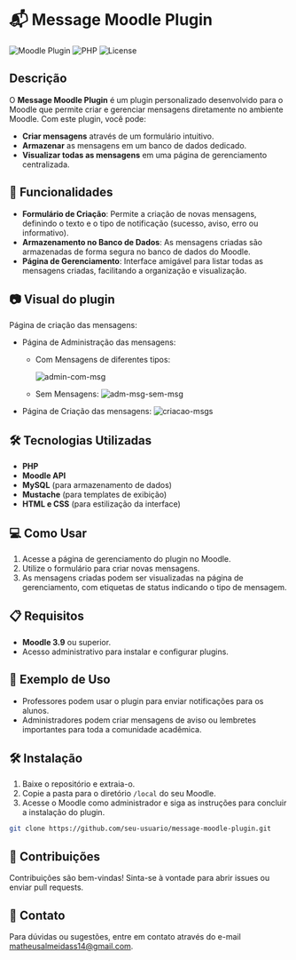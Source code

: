 # 📬 Message Moodle Plugin

![Moodle Plugin](https://img.shields.io/badge/Moodle-Plugin-blue) ![PHP](https://img.shields.io/badge/PHP-%3E%3D%207.4-green) ![License](https://img.shields.io/badge/License-GPLv3-yellow)

## Descrição
O **Message Moodle Plugin** é um plugin personalizado desenvolvido para o Moodle que permite criar e gerenciar mensagens diretamente no ambiente Moodle. Com este plugin, você pode:

- **Criar mensagens** através de um formulário intuitivo.
- **Armazenar** as mensagens em um banco de dados dedicado.
- **Visualizar todas as mensagens** em uma página de gerenciamento centralizada.

## 🚀 Funcionalidades
- **Formulário de Criação**: Permite a criação de novas mensagens, definindo o texto e o tipo de notificação (sucesso, aviso, erro ou informativo).
- **Armazenamento no Banco de Dados**: As mensagens criadas são armazenadas de forma segura no banco de dados do Moodle.
- **Página de Gerenciamento**: Interface amigável para listar todas as mensagens criadas, facilitando a organização e visualização.

## 📷 Visual do plugin
Página de criação das mensagens:

- Página de Administração das mensagens:

  - Com Mensagens de diferentes tipos:
  
    ![admin-com-msg](https://github.com/user-attachments/assets/b3c050d0-2ad5-4eaf-8532-0db38b9b1572)
  
  
  - Sem Mensagens:
    ![adm-msg-sem-msg](https://github.com/user-attachments/assets/38a4a51b-a526-4b7c-b42d-d64a27f16a66)
    
- Página de Criação das mensagens:
    ![criacao-msgs](https://github.com/user-attachments/assets/d2b44123-6ad5-4f0c-977a-9832d3b59ecf)

  

## 🛠 Tecnologias Utilizadas
- **PHP**
- **Moodle API**
- **MySQL** (para armazenamento de dados)
- **Mustache** (para templates de exibição)
- **HTML e CSS** (para estilização da interface)

## 💻 Como Usar
1. Acesse a página de gerenciamento do plugin no Moodle.
2. Utilize o formulário para criar novas mensagens.
3. As mensagens criadas podem ser visualizadas na página de gerenciamento, com etiquetas de status indicando o tipo de mensagem.

## 📋 Requisitos
- **Moodle 3.9** ou superior.
- Acesso administrativo para instalar e configurar plugins.

## 🎯 Exemplo de Uso
- Professores podem usar o plugin para enviar notificações para os alunos.
- Administradores podem criar mensagens de aviso ou lembretes importantes para toda a comunidade acadêmica.

## 🛠 Instalação
1. Baixe o repositório e extraia-o.
2. Copie a pasta para o diretório `/local` do seu Moodle.
3. Acesse o Moodle como administrador e siga as instruções para concluir a instalação do plugin.

```bash
git clone https://github.com/seu-usuario/message-moodle-plugin.git
```

## 🤝 Contribuições
Contribuições são bem-vindas! Sinta-se à vontade para abrir issues ou enviar pull requests.

## 📧 Contato
Para dúvidas ou sugestões, entre em contato através do e-mail matheusalmeidass14@gmail.com.
